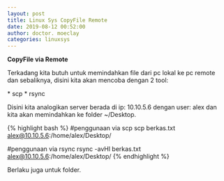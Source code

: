 ```yaml
---
layout: post
title: Linux Sys CopyFile Remote
date: 2019-08-12 00:52:00
author: doctor. moeclay
categories: linuxsys
---
```


<div>
<p><b>CopyFile via Remote</b></p>
<p>Terkadang kita butuh untuk memindahkan file dari pc lokal ke pc remote dan sebaliknya, disini kita akan mencoba dengan 2 tool: </p>
* scp
* rsync
<p>Disini kita analogikan server berada di ip: 10.10.5.6 dengan user: alex dan kita akan memindahkan ke folder ~/Desktop.</p>

{% highlight bash  %}
#penggunaan via scp
scp berkas.txt alex@10.10.5.6:/home/alex/Desktop/

#penggunaan via rsync 
rsync -avHl berkas.txt alex@10.10.5.6:/home/alex/Desktop/
{% endhighlight %}

<p>Berlaku juga untuk folder.</p>

</div>
